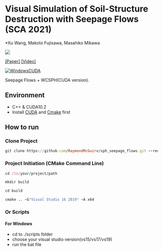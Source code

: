 # Visual Simulation of Soil-Structure Destruction with Seepage Flows (SCA 2021)

*Xu Wang, Makoto Fujisawa, Masahiko Mikawa

![](./pics/teaser.jpg)

[[Paper]](https://) [[Video]](https://)

[![WindowsCUDA](https://github.com/RaymondMcGuire/SPH_CUDA/actions/workflows/WindowsCUDA.yml/badge.svg?branch=master)](https://github.com/RaymondMcGuire/SPH_CUDA/actions/workflows/WindowsCUDA.yml)

Seepage Flows + WCSPH(CUDA version).

## Environment

- C++ & CUDA10.2
- Install [CUDA](https://developer.nvidia.com/cuda-downloads) and [Cmake](https://cmake.org/download/) first

## How to run

### Clone Project

```rb
git clone https://github.com/RaymondMcGuire/sph_seepage_flows.git --recursive
```

### Project Initiation (CMake Command Line)

```rb
cd /to/your/project/path
```

```rb
mkdir build
```

```rb
cd build
```

```rb
cmake .. -G"Visual Studio 16 2019" -A x64
```

### Or Scripts

#### For Windows

- cd to ./scripts folder
- choose your visual studio version(vs15/vs17/vs19)
- run the bat file
